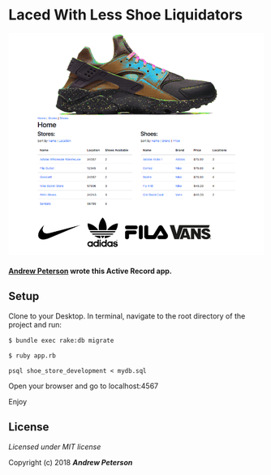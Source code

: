 <!--Your documentation is complete when someone can use your module without ever having to look at its code. This is very important. This makes it possible for you to separate your module's documented interface from its internal implementation (guts). This is good because it means that you are free to change the module's internals as long as the interface remains the same.

Remember: the documentation, not the code, defines what a module does. -- Ken Williams-->

# Laced With Less Shoe Liquidators

![screenshot](/public/img/screenshot.png)

#### [Andrew Peterson](http://github.com/ndrwptrsn) wrote this Active Record app.

## Setup

Clone to your Desktop.
In terminal, navigate to the root directory of the project and run:

```
$ bundle exec rake:db migrate
```

```
$ ruby app.rb
```

```
psql shoe_store_development < mydb.sql
```

Open your browser and go to localhost:4567

Enjoy


## License

*Licensed under MIT license*

Copyright (c) 2018 **_Andrew Peterson_**
